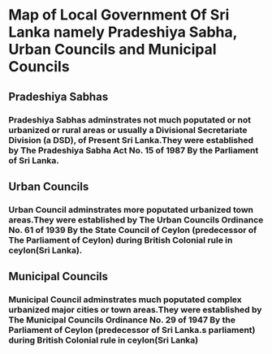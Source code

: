 # Map of Local Government Of Sri Lanka namely Pradeshiya Sabha, Urban Councils and Municipal Councils
## Pradeshiya Sabhas 
### Pradeshiya Sabhas adminstrates not much poputated or not urbanized or rural areas or usually  a Divisional Secretariate Division (a DSD), of Present Sri Lanka.They were established by The Pradeshiya Sabha Act No. 15 of 1987 By the Parliament of Sri Lanka.
## Urban Councils 
### Urban Council adminstrates more poputated urbanized town areas.They were established by The Urban Councils Ordinance No. 61 of 1939 By the State Council of Ceylon (predecessor of The Parliament of Ceylon) during British Colonial rule in ceylon(Sri Lanka).
## Municipal Councils 
### Municipal Council adminstrates much poputated complex urbanized major cities or town areas.They were established by The Municipal Councils Ordinance No. 29 of 1947 By the Parliament of Ceylon (predecessor of Sri Lanka.s parliament) during British Colonial rule in ceylon(Sri Lanka)

